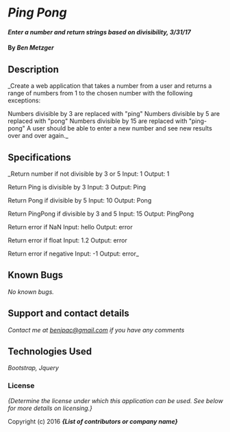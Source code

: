 # _Ping Pong_

#### _Enter a number and return strings based on divisibility, 3/31/17_

#### By _**Ben Metzger**_

## Description

_Create a web application that takes a number from a user and returns a range of numbers from 1 to the chosen number with the following exceptions:

Numbers divisible by 3 are replaced with "ping"
Numbers divisible by 5 are replaced with "pong"
Numbers divisible by 15 are replaced with "ping-pong"
A user should be able to enter a new number and see new results over and over again._

## Specifications

_Return number if not divisible by 3 or 5
Input: 1
Output: 1

Return Ping is divisible by 3
Input: 3
Output: Ping

Return Pong if divisible by 5
Input: 10
Output: Pong

Return PingPong if divisible by 3 and 5
Input: 15
Output: PingPong

Return error if NaN
Input: hello
Output: error

Return error if float
Input: 1.2
Output: error

Return error if negative
Input: -1
Output: error_

## Known Bugs

_No known bugs._

## Support and contact details

_Contact me at benjpac@gmail.com if you have any comments_

## Technologies Used

_Bootstrap, Jquery_

### License

*{Determine the license under which this application can be used.  See below for more details on licensing.}*

Copyright (c) 2016 **_{List of contributors or company name}_**
